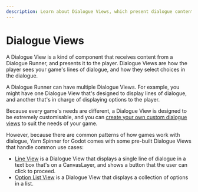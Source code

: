 ```yaml
---
description: Learn about Dialogue Views, which present dialogue content to the user.
---
```


# Dialogue Views

A Dialogue View is a kind of component that receives content from a Dialogue Runner, and presents it to the player. Dialogue Views are how the player sees your game's lines of dialogue, and how they select choices in the dialogue.

A Dialogue Runner can have multiple Dialogue Views. For example, you might have one Dialogue View that's designed to display lines of dialogue, and another that's in charge of displaying options to the player.


Because every game's needs are different, a Dialogue View is designed to be extremely customisable, and you can [create your own custom dialogue views](custom-dialogue-views.md) to suit the needs of your game.

However, because there are common patterns of how games work with dialogue, Yarn Spinner for Godot comes with some pre-built Dialogue Views that handle common use cases:

* [Line View](line-view.md) is a Dialogue View that displays a single line of dialogue in a text box that's on a CanvasLayer, and shows a button that the user can click to proceed.
* [Option List View](options-list-view.md) is a Dialogue View that displays a collection of options in a list.
